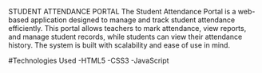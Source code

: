 STUDENT ATTENDANCE PORTAL
The Student Attendance Portal is a web-based application designed to manage and track student attendance efficiently. This portal allows teachers to mark attendance, view reports, and manage student records, while students can view their attendance history. The system is built with scalability and ease of use in mind.

 #Technologies Used
-HTML5
-CSS3
-JavaScript

